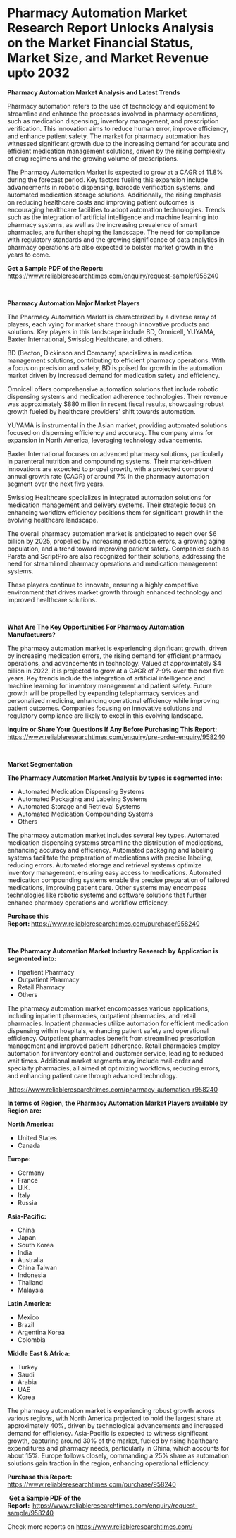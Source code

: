 <p><h1>Pharmacy Automation Market Research Report Unlocks Analysis on the Market Financial Status, Market Size, and Market Revenue upto 2032</h1></p><p><strong>Pharmacy Automation Market Analysis and Latest Trends</strong></p>
<p><p>Pharmacy automation refers to the use of technology and equipment to streamline and enhance the processes involved in pharmacy operations, such as medication dispensing, inventory management, and prescription verification. This innovation aims to reduce human error, improve efficiency, and enhance patient safety. The market for pharmacy automation has witnessed significant growth due to the increasing demand for accurate and efficient medication management solutions, driven by the rising complexity of drug regimens and the growing volume of prescriptions.</p><p>The Pharmacy Automation Market is expected to grow at a CAGR of 11.8% during the forecast period. Key factors fueling this expansion include advancements in robotic dispensing, barcode verification systems, and automated medication storage solutions. Additionally, the rising emphasis on reducing healthcare costs and improving patient outcomes is encouraging healthcare facilities to adopt automation technologies. Trends such as the integration of artificial intelligence and machine learning into pharmacy systems, as well as the increasing prevalence of smart pharmacies, are further shaping the landscape. The need for compliance with regulatory standards and the growing significance of data analytics in pharmacy operations are also expected to bolster market growth in the years to come.</p></p>
<p><strong>Get a Sample PDF of the Report:&nbsp;</strong> <a href="https://www.reliableresearchtimes.com/enquiry/request-sample/958240?utm_campaign=3068&utm_medium=2&utm_source=Github&utm_content=ia&utm_term=04032025&utm_id=pharmacy-automation">https://www.reliableresearchtimes.com/enquiry/request-sample/958240</a></p>
<p>&nbsp;</p>
<p><strong>Pharmacy Automation Major Market Players</strong></p>
<p><p>The Pharmacy Automation Market is characterized by a diverse array of players, each vying for market share through innovative products and solutions. Key players in this landscape include BD, Omnicell, YUYAMA, Baxter International, Swisslog Healthcare, and others.</p><p>BD (Becton, Dickinson and Company) specializes in medication management solutions, contributing to efficient pharmacy operations. With a focus on precision and safety, BD is poised for growth in the automation market driven by increased demand for medication safety and efficiency.</p><p>Omnicell offers comprehensive automation solutions that include robotic dispensing systems and medication adherence technologies. Their revenue was approximately $880 million in recent fiscal results, showcasing robust growth fueled by healthcare providers' shift towards automation.</p><p>YUYAMA is instrumental in the Asian market, providing automated solutions focused on dispensing efficiency and accuracy. The company aims for expansion in North America, leveraging technology advancements.</p><p>Baxter International focuses on advanced pharmacy solutions, particularly in parenteral nutrition and compounding systems. Their market-driven innovations are expected to propel growth, with a projected compound annual growth rate (CAGR) of around 7% in the pharmacy automation segment over the next five years.</p><p>Swisslog Healthcare specializes in integrated automation solutions for medication management and delivery systems. Their strategic focus on enhancing workflow efficiency positions them for significant growth in the evolving healthcare landscape.</p><p>The overall pharmacy automation market is anticipated to reach over $6 billion by 2025, propelled by increasing medication errors, a growing aging population, and a trend toward improving patient safety. Companies such as Parata and ScriptPro are also recognized for their solutions, addressing the need for streamlined pharmacy operations and medication management systems. </p><p>These players continue to innovate, ensuring a highly competitive environment that drives market growth through enhanced technology and improved healthcare solutions.</p></p>
<p>&nbsp;</p>
<p><strong>What Are The Key Opportunities For Pharmacy Automation Manufacturers?</strong></p>
<p><p>The pharmacy automation market is experiencing significant growth, driven by increasing medication errors, the rising demand for efficient pharmacy operations, and advancements in technology. Valued at approximately $4 billion in 2022, it is projected to grow at a CAGR of 7-9% over the next five years. Key trends include the integration of artificial intelligence and machine learning for inventory management and patient safety. Future growth will be propelled by expanding telepharmacy services and personalized medicine, enhancing operational efficiency while improving patient outcomes. Companies focusing on innovative solutions and regulatory compliance are likely to excel in this evolving landscape.</p></p>
<p><strong>Inquire or Share Your Questions If Any Before Purchasing This Report:</strong> <a href="https://www.reliableresearchtimes.com/enquiry/pre-order-enquiry/958240?utm_campaign=3068&utm_medium=2&utm_source=Github&utm_content=ia&utm_term=04032025&utm_id=pharmacy-automation">https://www.reliableresearchtimes.com/enquiry/pre-order-enquiry/958240</a></p>
<p>&nbsp;</p>
<p><strong>Market Segmentation</strong></p>
<p><strong>The Pharmacy Automation Market Analysis by types is segmented into:</strong></p>
<p><ul><li>Automated Medication Dispensing Systems</li><li>Automated Packaging and Labeling Systems</li><li>Automated Storage and Retrieval Systems</li><li>Automated Medication Compounding Systems</li><li>Others</li></ul></p>
<p><p>The pharmacy automation market includes several key types. Automated medication dispensing systems streamline the distribution of medications, enhancing accuracy and efficiency. Automated packaging and labeling systems facilitate the preparation of medications with precise labeling, reducing errors. Automated storage and retrieval systems optimize inventory management, ensuring easy access to medications. Automated medication compounding systems enable the precise preparation of tailored medications, improving patient care. Other systems may encompass technologies like robotic systems and software solutions that further enhance pharmacy operations and workflow efficiency.</p></p>
<p><strong>Purchase this Report:&nbsp;</strong><a href="https://www.reliableresearchtimes.com/purchase/958240?utm_campaign=3068&utm_medium=2&utm_source=Github&utm_content=ia&utm_term=04032025&utm_id=pharmacy-automation">https://www.reliableresearchtimes.com/purchase/958240</a></p>
<p>&nbsp;</p>
<p><strong>The Pharmacy Automation Market Industry Research by Application is segmented into:</strong></p>
<p><ul><li>Inpatient Pharmacy</li><li>Outpatient Pharmacy</li><li>Retail Pharmacy</li><li>Others</li></ul></p>
<p><p>The pharmacy automation market encompasses various applications, including inpatient pharmacies, outpatient pharmacies, and retail pharmacies. Inpatient pharmacies utilize automation for efficient medication dispensing within hospitals, enhancing patient safety and operational efficiency. Outpatient pharmacies benefit from streamlined prescription management and improved patient adherence. Retail pharmacies employ automation for inventory control and customer service, leading to reduced wait times. Additional market segments may include mail-order and specialty pharmacies, all aimed at optimizing workflows, reducing errors, and enhancing patient care through advanced technology.</p></p>
<p><a href="https://www.reliableresearchtimes.com/pharmacy-automation-r958240?utm_campaign=3068&utm_medium=2&utm_source=Github&utm_content=ia&utm_term=04032025&utm_id=pharmacy-automation">&nbsp;https://www.reliableresearchtimes.com/pharmacy-automation-r958240</a></p>
<p><strong>In terms of Region, the Pharmacy Automation Market Players available by Region are:</strong></p>
<p>
    <p> <strong> North America: </strong>
        <ul>
            <li>United States</li>
            <li>Canada</li>
        </ul>
        </p> 
    <p> <strong> Europe: </strong>
        <ul>
            <li>Germany</li>
            <li>France</li>
            <li>U.K.</li>
            <li>Italy</li>
            <li>Russia</li>
        </ul>
        </p> 
    <p> <strong> Asia-Pacific: </strong>
        <ul>
            <li>China</li>
            <li>Japan</li>
            <li>South Korea</li>
            <li>India</li>
            <li>Australia</li>
            <li>China Taiwan</li>
            <li>Indonesia</li>
            <li>Thailand</li>
            <li>Malaysia</li>
        </ul>
        </p> 
    <p> <strong> Latin America: </strong>
        <ul>
            <li>Mexico</li>
            <li>Brazil</li>
            <li>Argentina Korea</li>
            <li>Colombia</li>
        </ul>
        </p> 
    <p> <strong> Middle East & Africa: </strong>
        <ul>
            <li>Turkey</li>
            <li>Saudi</li>
            <li>Arabia</li>
            <li>UAE</li>
            <li>Korea</li>
        </ul>
    </p>
    </p>
<p><p>The pharmacy automation market is experiencing robust growth across various regions, with North America projected to hold the largest share at approximately 40%, driven by technological advancements and increased demand for efficiency. Asia-Pacific is expected to witness significant growth, capturing around 30% of the market, fueled by rising healthcare expenditures and pharmacy needs, particularly in China, which accounts for about 15%. Europe follows closely, commanding a 25% share as automation solutions gain traction in the region, enhancing operational efficiency.</p></p>
<p><strong>Purchase this Report: </strong><a href="https://www.reliableresearchtimes.com/purchase/958240?utm_campaign=3068&utm_medium=2&utm_source=Github&utm_content=ia&utm_term=04032025&utm_id=pharmacy-automation">https://www.reliableresearchtimes.com/purchase/958240</a></p>
<p>&nbsp;<strong>Get a Sample PDF of the Report:&nbsp;&nbsp;</strong><a href="https://www.reliableresearchtimes.com/enquiry/request-sample/958240?utm_campaign=3068&utm_medium=2&utm_source=Github&utm_content=ia&utm_term=04032025&utm_id=pharmacy-automation">https://www.reliableresearchtimes.com/enquiry/request-sample/958240</a></p>
<p><strong></strong></p>
<p>Check more reports on <a href="https://www.reliableresearchtimes.com/?utm_campaign=3068&utm_medium=2&utm_source=Github&utm_content=ia&utm_term=04032025&utm_id=pharmacy-automation">https://www.reliableresearchtimes.com/</a></p>